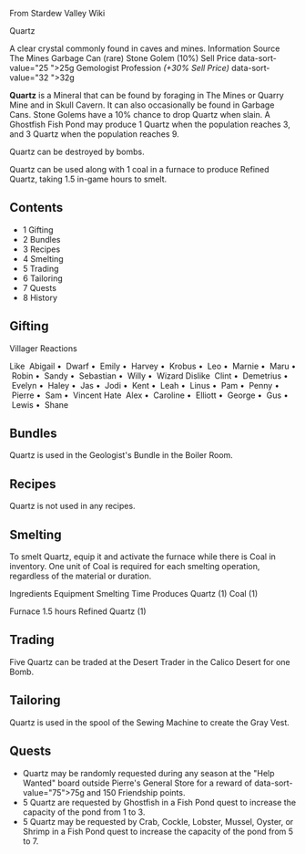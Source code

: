From Stardew Valley Wiki

Quartz

A clear crystal commonly found in caves and mines. Information Source The Mines Garbage Can (rare) Stone Golem (10%) Sell Price data-sort-value="25 "&gt;25g Gemologist Profession *(+30% Sell Price)* data-sort-value="32 "&gt;32g

**Quartz** is a Mineral that can be found by foraging in The Mines or Quarry Mine and in Skull Cavern. It can also occasionally be found in Garbage Cans. Stone Golems have a 10% chance to drop Quartz when slain. A Ghostfish Fish Pond may produce 1 Quartz when the population reaches 3, and 3 Quartz when the population reaches 9.

Quartz can be destroyed by bombs.

Quartz can be used along with 1 coal in a furnace to produce Refined Quartz, taking 1.5 in-game hours to smelt.

## Contents

- 1 Gifting
- 2 Bundles
- 3 Recipes
- 4 Smelting
- 5 Trading
- 6 Tailoring
- 7 Quests
- 8 History

## Gifting

Villager Reactions

Like  Abigail •  Dwarf •  Emily •  Harvey •  Krobus •  Leo •  Marnie •  Maru •  Robin •  Sandy •  Sebastian •  Willy •  Wizard Dislike  Clint •  Demetrius •  Evelyn •  Haley •  Jas •  Jodi •  Kent •  Leah •  Linus •  Pam •  Penny •  Pierre •  Sam •  Vincent Hate  Alex •  Caroline •  Elliott •  George •  Gus •  Lewis •  Shane

## Bundles

Quartz is used in the Geologist's Bundle in the Boiler Room.

## Recipes

Quartz is not used in any recipes.

## Smelting

To smelt Quartz, equip it and activate the furnace while there is Coal in inventory. One unit of Coal is required for each smelting operation, regardless of the material or duration.

Ingredients Equipment Smelting Time Produces Quartz (1) Coal (1)

Furnace 1.5 hours Refined Quartz (1)

## Trading

Five Quartz can be traded at the Desert Trader in the Calico Desert for one Bomb.

## Tailoring

Quartz is used in the spool of the Sewing Machine to create the Gray Vest.

## Quests

- Quartz may be randomly requested during any season at the "Help Wanted" board outside Pierre's General Store for a reward of data-sort-value="75"&gt;75g and 150 Friendship points.
- 5 Quartz are requested by Ghostfish in a Fish Pond quest to increase the capacity of the pond from 1 to 3.
- 5 Quartz may be requested by Crab, Cockle, Lobster, Mussel, Oyster, or Shrimp in a Fish Pond quest to increase the capacity of the pond from 5 to 7.
